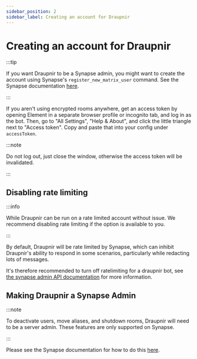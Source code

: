 ```yaml
---
sidebar_position: 2
sidebar_label: Creating an account for Draupnir
---
```


# Creating an account for Draupnir

:::tip

If you want Draupnir to be a Synapse admin, you might want to create
the account using Synapse's `register_new_matrix_user` command.
See the Synapse documentation [here](https://element-hq.github.io/synapse/latest/usage/administration/admin_api/index.html).

:::

If you aren't using encrypted rooms anywhere, get an access token by
opening Element in a separate browser profile or incognito tab, and
log in as the bot. Then, go to "All Settings", "Help & About", and
click the little triangle next to "Access token". Copy and paste that
into your config under `accessToken`.

:::note

Do not log out, just close the window, otherwise the access token
will be invalidated.

:::

## Disabling rate limiting

:::info

While Draupnir can be run on a rate limited account without issue. We
recommend disabling rate limiting if the option is available to you.

:::

By default, Draupnir will be rate limited by Synapse, which can
inhibit Draupnir's ability to respond in some scenarios, particularly
while redacting lots of messages.

It's therefore recommended to turn off ratelimiting for a draupnir
bot, see [the synapse admin API
documentation](https://matrix-org.github.io/synapse/latest/admin_api/user_admin_api.html#set-ratelimit)
for more information.


## Making Draupnir a Synapse Admin

:::note

To deactivate users, move aliases, and shutdown rooms, Draupnir will
need to be a server admin. These features are only supported on
Synapse.

:::

Please see the Synapse documentation for how to do this [here](https://element-hq.github.io/synapse/latest/usage/administration/admin_api/index.html).
